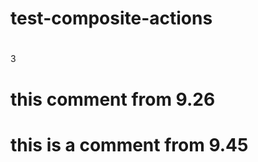 # test-composite-actions

#

#

#

#

#

3

# this comment from 9.26

# this is a comment from 9.45
